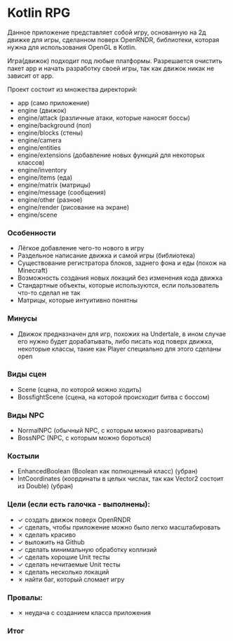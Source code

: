 # Kotlin RPG

Данное приложение представляет собой игру, основанную на 2д движке для игры,
сделанном поверх OpenRNDR, библиотеки,
которая нужна для использования OpenGL в Kotlin.<br>

Игра(движок) подходит под любые платформы.
Разрешается очистить пакет app и начать разработку своей игры, так как движок
никак не зависит от app.

Проект состоит из множества директорий:

- app (само приложение)
- engine (движок)
- engine/attack (различные атаки, которые наносят боссы)
- engine/background (пол)
- engine/blocks (стены)
- engine/camera
- engine/entities
- engine/extensions (добавление новых функций для некоторых классов)
- engine/inventory
- engine/items (еда)
- engine/matrix (матрицы)
- engine/message (сообщения)
- engine/other (разное)
- engine/render (рисование на экране)
- engine/scene

### Особенности

- Лёгкое добавление чего-то нового в игру
- Раздельное написание движка и самой игры (библиотека)
- Существование регистратора блоков, заднего фона и еды (похож на Minecraft)
- Возможность создания новых локаций без изменения кода движка
- Стандартные объекты, которые используются, если пользователь что-то сделал не
  так
- Матрицы, которые интуитивно понятны

### Минусы

- Движок предназначен для игр, похожих на Undertale, в ином случае его нужно
  будет дорабатывать, либо писать код
  поверх движка, некоторые классы, такие как Player специально для этого
  сделаны open

### Виды сцен

- Scene (сцена, по которой можно ходить)
- BossfightScene (сцена, на которой происходит битва с боссом)

### Виды NPC

- NormalNPC (обычный NPC, с которым можно разговаривать)
- BossNPC (NPC, с которым можно бороться)

### Костыли

- EnhancedBoolean (Boolean как полноценный класс) (убран)
- IntCoordinates (координаты в целых числах, так как Vector2 состоит из Double) (убран)

### Цели (если есть галочка - выполнены):

- &check; создать движок поверх OpenRNDR
- &check; сделать, чтобы приложение можно было легко масштабировать
- &cross; сделать красиво
- &check; выложить на Github
- &check; сделать минимальную обработку коллизий
- &check; сделать хорошие Unit тесты
- &check; сделать нечитаемые Unit тесты
- &cross; сделать несколько локаций
- &cross; найти баг, который сломает игру

### Провалы:

- &cross; неудача с созданием класса приложения

### Итог
